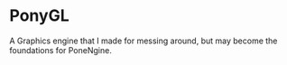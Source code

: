 # PonyGL
A Graphics engine that I made for messing around, but may become the foundations for PoneNgine.
